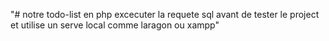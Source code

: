  "# notre todo-list en php excecuter la requete sql avant de tester le project et utilise un serve local comme laragon ou xampp" 
